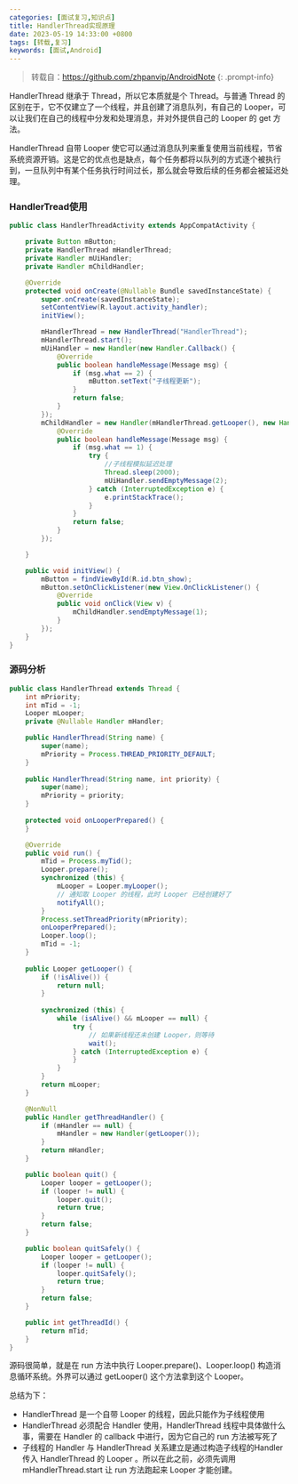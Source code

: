 ```yaml
---
categories: [面试复习,知识点]
title: HandlerThread实现原理
date: 2023-05-19 14:33:00 +0800
tags: [转载,复习]
keywords: [面试,Android]
---
```

>转载自：<https://github.com/zhpanvip/AndroidNote>
{: .prompt-info}

HandlerThread 继承于 Thread，所以它本质就是个 Thread。与普通 Thread 的区别在于，它不仅建立了一个线程，并且创建了消息队列，有自己的 Looper，可以让我们在自己的线程中分发和处理消息，并对外提供自己的 Looper 的 get 方法。

HandlerThread 自带 Looper 使它可以通过消息队列来重复使用当前线程，节省系统资源开销。这是它的优点也是缺点，每个任务都将以队列的方式逐个被执行到，一旦队列中有某个任务执行时间过长，那么就会导致后续的任务都会被延迟处理。

### HandlerTread使用

```java
public class HandlerThreadActivity extends AppCompatActivity {

    private Button mButton;
    private HandlerThread mHandlerThread;
    private Handler mUiHandler;
    private Handler mChildHandler;

    @Override
    protected void onCreate(@Nullable Bundle savedInstanceState) {
        super.onCreate(savedInstanceState);
        setContentView(R.layout.activity_handler);
        initView();

        mHandlerThread = new HandlerThread("HandlerThread");
        mHandlerThread.start();
        mUiHandler = new Handler(new Handler.Callback() {
            @Override
            public boolean handleMessage(Message msg) {
                if (msg.what == 2) {
                    mButton.setText("子线程更新");
                }
                return false;
            }
        });
        mChildHandler = new Handler(mHandlerThread.getLooper(), new Handler.Callback() {
            @Override
            public boolean handleMessage(Message msg) {
                if (msg.what == 1) {
                    try {
                        //子线程模拟延迟处理
                        Thread.sleep(2000);
                        mUiHandler.sendEmptyMessage(2);
                    } catch (InterruptedException e) {
                        e.printStackTrace();
                    }
                }
                return false;
            }
        });

    }

    public void initView() {
        mButton = findViewById(R.id.btn_show);
        mButton.setOnClickListener(new View.OnClickListener() {
            @Override
            public void onClick(View v) {
                mChildHandler.sendEmptyMessage(1);
            }
        });
    }
}
```

### 源码分析
```java
public class HandlerThread extends Thread {
    int mPriority;
    int mTid = -1;
    Looper mLooper;
    private @Nullable Handler mHandler;

    public HandlerThread(String name) {
        super(name);
        mPriority = Process.THREAD_PRIORITY_DEFAULT;
    }
    
    public HandlerThread(String name, int priority) {
        super(name);
        mPriority = priority;
    }
    
    protected void onLooperPrepared() {
    }

    @Override
    public void run() {
        mTid = Process.myTid();
        Looper.prepare();
        synchronized (this) {
            mLooper = Looper.myLooper();
          	// 通知取 Looper 的线程，此时 Looper 已经创建好了
            notifyAll();
        }
        Process.setThreadPriority(mPriority);
        onLooperPrepared();
        Looper.loop();
        mTid = -1;
    }
    
    public Looper getLooper() {
        if (!isAlive()) {
            return null;
        }
        
        synchronized (this) {
            while (isAlive() && mLooper == null) {
                try {
                  	// 如果新线程还未创建 Looper，则等待
                    wait();
                } catch (InterruptedException e) {
                }
            }
        }
        return mLooper;
    }

    @NonNull
    public Handler getThreadHandler() {
        if (mHandler == null) {
            mHandler = new Handler(getLooper());
        }
        return mHandler;
    }

    public boolean quit() {
        Looper looper = getLooper();
        if (looper != null) {
            looper.quit();
            return true;
        }
        return false;
    }

    public boolean quitSafely() {
        Looper looper = getLooper();
        if (looper != null) {
            looper.quitSafely();
            return true;
        }
        return false;
    }

    public int getThreadId() {
        return mTid;
    }
}
```
源码很简单，就是在 run 方法中执行 Looper.prepare()、Looper.loop() 构造消息循环系统。外界可以通过 getLooper() 这个方法拿到这个 Looper。

总结为下：
- HandlerThread 是一个自带 Looper 的线程，因此只能作为子线程使用 
- HandlerThread 必须配合 Handler 使用，HandlerThread 线程中具体做什么事，需要在 Handler 的 callback 中进行，因为它自己的 run 方法被写死了
- 子线程的 Handler 与 HandlerThread 关系建立是通过构造子线程的Handler 传入 HandlerThread 的 Looper 。所以在此之前，必须先调用 mHandlerThread.start 让 run 方法跑起来 Looper 才能创建。
